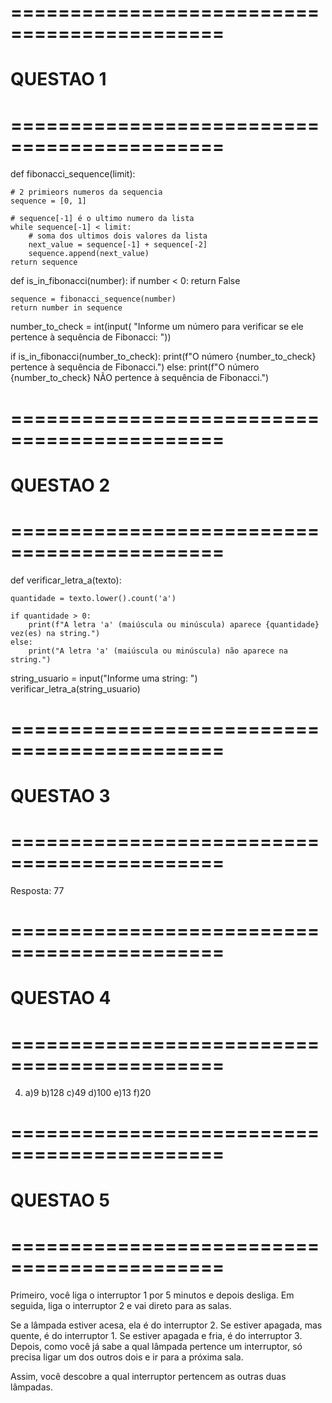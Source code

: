 # ============================================
# QUESTAO 1
# ============================================
def fibonacci_sequence(limit):

    # 2 primieors numeros da sequencia
    sequence = [0, 1]

    # sequence[-1] é o ultimo numero da lista
    while sequence[-1] < limit:
        # soma dos ultimos dois valores da lista
        next_value = sequence[-1] + sequence[-2]
        sequence.append(next_value)
    return sequence


def is_in_fibonacci(number):
    if number < 0:
        return False

    sequence = fibonacci_sequence(number)
    return number in sequence


number_to_check = int(input(
    "Informe um número para verificar se ele pertence à sequência de Fibonacci: "))

if is_in_fibonacci(number_to_check):
    print(f"O número {number_to_check} pertence à sequência de Fibonacci.")
else:
    print(f"O número {number_to_check} NÃO pertence à sequência de Fibonacci.")


# ============================================
# QUESTAO 2
# ============================================
def verificar_letra_a(texto):

    quantidade = texto.lower().count('a')

    if quantidade > 0:
        print(f"A letra 'a' (maiúscula ou minúscula) aparece {quantidade} vez(es) na string.")
    else:
        print("A letra 'a' (maiúscula ou minúscula) não aparece na string.")


string_usuario = input("Informe uma string: ")
verificar_letra_a(string_usuario)

# ============================================
# QUESTAO 3
# ============================================
Resposta: 77

# ============================================
# QUESTAO 4
# ============================================
4)  a)9  b)128  c)49   d)100   e)13    f)20

# ============================================
# QUESTAO 5
# ============================================
Primeiro, você liga o interruptor 1 por 5 minutos e depois desliga. Em seguida, liga o interruptor 2 e vai direto para as salas.

Se a lâmpada estiver acesa, ela é do interruptor 2.
Se estiver apagada, mas quente, é do interruptor 1.
Se estiver apagada e fria, é do interruptor 3.
Depois, como você já sabe a qual lâmpada pertence um interruptor, só precisa ligar um dos outros dois e ir para a próxima sala.

Assim, você descobre a qual interruptor pertencem as outras duas lâmpadas.